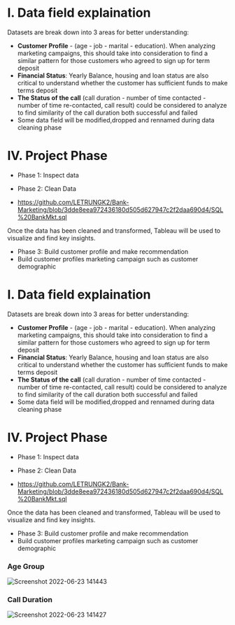 # I. Data field explaination 
Datasets are break down into 3 areas for better understanding: 
-  **Customer Profile** - (age - job - marital - education). When analyzing marketing campaigns, this should take into consideration to find a similar pattern for those customers who agreed to sign up for term deposit
- **Financial Status**: Yearly Balance, housing and loan status are also critical to understand whether the customer has sufficient funds to make terms deposit
- **The Status of the call** (call duration - number of time contacted - number of time re-contacted, call result) could be considered to analyze to find similarity of the call duration both successful and failed  
- Some data field will be modified,dropped and rennamed during data cleaning phase

#  IV. Project Phase
- Phase 1: Inspect data
- Phase 2: Clean Data

- https://github.com/LETRUNGK2/Bank-Marketing/blob/3dde8eea972436180d505d627947c2f2daa690d4/SQL%20BankMkt.sql

Once the data has been cleaned and transformed, Tableau will be used to visualize and find key insights. 
- Phase 3: Build customer profile and make recommendation
- Build customer profiles marketing campaign such as customer demographic
      
# I. Data field explaination 
Datasets are break down into 3 areas for better understanding: 
-  **Customer Profile** - (age - job - marital - education). When analyzing marketing campaigns, this should take into consideration to find a similar pattern for those customers who agreed to sign up for term deposit
- **Financial Status**: Yearly Balance, housing and loan status are also critical to understand whether the customer has sufficient funds to make terms deposit
- **The Status of the call** (call duration - number of time contacted - number of time re-contacted, call result) could be considered to analyze to find similarity of the call duration both successful and failed  
- Some data field will be modified,dropped and rennamed during data cleaning phase

#  IV. Project Phase
- Phase 1: Inspect data
- Phase 2: Clean Data

- https://github.com/LETRUNGK2/Bank-Marketing/blob/3dde8eea972436180d505d627947c2f2daa690d4/SQL%20BankMkt.sql

Once the data has been cleaned and transformed, Tableau will be used to visualize and find key insights. 
- Phase 3: Build customer profile and make recommendation
- Build customer profiles marketing campaign such as customer demographic
 
### Age Group
![Screenshot 2022-06-23 141443](https://user-images.githubusercontent.com/96038598/175366985-df0c9b65-aeb9-423b-9fe1-f989fad9ce3e.png)

### Call Duration

![Screenshot 2022-06-23 141427](https://user-images.githubusercontent.com/96038598/175367744-6f53156a-3874-4589-9c95-9c4c28227871.png)

     

